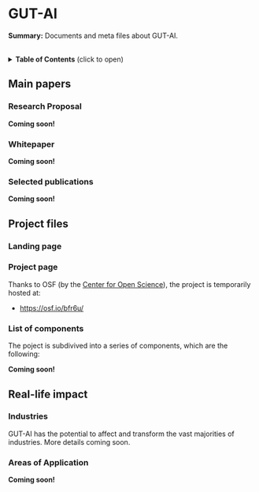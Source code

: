 # GUT-AI


__Summary:__ Documents and meta files about GUT-AI.
<br><br>

<details>
<summary><b>Table of Contents</b> (click to open)</summary>
<!-- MarkdownTOC -->

1. [Main papers](#main-papers)
1. [Project files](#project-files)
1. [Real-life impact](#real-life-impact)

<!-- /MarkdownTOC -->
</details>

## Main papers

### Research Proposal

__Coming soon!__

### Whitepaper

__Coming soon!__

### Selected publications

__Coming soon!__

## Project files

### Landing page

### Project page

Thanks to OSF (by the [Center for Open Science](https://www.cos.io/)), the project is temporarily hosted at:
- https://osf.io/bfr6u/

### List of components

The poject is subdivived into a series of components, which are the following:

__Coming soon!__

## Real-life impact

### Industries

GUT-AI has the potential to affect and transform the vast majorities of industries. More details coming soon.

### Areas of Application

__Coming soon!__
